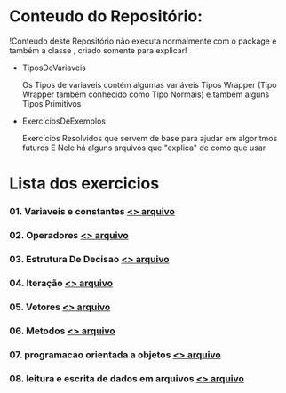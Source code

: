 # Conteudo do Repositório:

!Conteudo deste Repositório não executa normalmente com o package e também a classe , criado somente para explicar!

- TiposDeVariaveis

  Os Tipos de variaveis contém
  algumas variáveis Tipos Wrapper
  (Tipo Wrapper também conhecido como Tipo Normais)
  e também alguns Tipos Primitivos 

- ExercíciosDeExemplos

  Exercícios Resolvidos que servem de base
  para ajudar em algoritmos futuros
  E Nele há alguns arquivos que "explica" 
  de como que usar

# Lista dos exercicios

### 01. Variaveis e constantes [<> arquivo](https://github.com/gladsonsimoes/ExerciciosDeExemplo_Java/tree/main/ExerciciosDeExemplo/01_variaveis_e_constantes/)
 
### 02. Operadores [<> arquivo](https://github.com/gladsonsimoes/ExerciciosDeExemplo_Java/tree/main/ExerciciosDeExemplo/02_operadores/)

### 03. Estrutura De Decisao [<> arquivo ](https://github.com/gladsonsimoes/ExerciciosDeExemplo_Java/tree/main/ExerciciosDeExemplo/03_estrutura_de_decisao/)

### 04. Iteração [<> arquivo](https://github.com/gladsonsimoes/ExerciciosDeExemplo_Java/tree/main/ExerciciosDeExemplo/04_Iteracao/)

### 05. Vetores [<> arquivo ](https://github.com/gladsonsimoes/ExerciciosDeExemplo_Java/tree/main/ExerciciosDeExemplo/05_vetores/)

### 06. Metodos [<> arquivo](https://github.com/gladsonsimoes/ExerciciosDeExemplo_Java/tree/main/ExerciciosDeExemplo/06_metodos/)

### 07. programacao orientada a objetos [<> arquivo](https://github.com/gladsonsimoes/ExerciciosDeExemplo_Java/tree/main/ExerciciosDeExemplo/07_programacao_orientada_a_objetos/)

### 08. leitura e escrita de dados em arquivos [<> arquivo](https://github.com/gladsonsimoes/ExerciciosDeExemplo_Java/tree/main/ExerciciosDeExemplo/08_leitura_e_escrita_de_dados_em_arquivos/)

